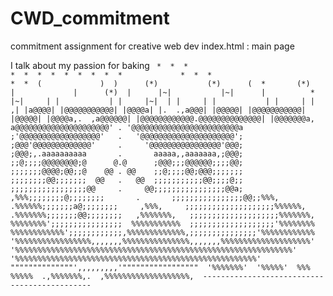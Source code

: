 # CWD_commitment
commitment assignment for creative web dev
index.html : main page

I talk about my passion for baking
	`
	                       * 
	                                  * 
	     *                                             * 
	                                          * 
	               * 
	                             * 
	                                                       * 
	    * 
	                                             * 
	        * 
	                      *             * 
	                                                * 
	 *                                                               * 
	          * 
	                          (             ) 
	                  )      (*)           (*)      ( 
	         *       (*)      |             |      (*) 
	                  |      |~|           |~|      |          * 
	                 |~|     | |           | |     |~| 
	                 | |     | |           | |     | | 
	                ,| |a@@@@| |@@@@@@@@@@@| |@@@@a| |. 
	           .,a@@@| |@@@@@| |@@@@@@@@@@@| |@@@@@| |@@@@a,. 
	         ,a@@@@@@| |@@@@@@@@@@@@.@@@@@@@@@@@@@@| |@@@@@@@a, 
	        a@@@@@@@@@@@@@@@@@@@@@' . '@@@@@@@@@@@@@@@@@@@@@@@@a 
	        ;'@@@@@@@@@@@@@@@@@@'   .   '@@@@@@@@@@@@@@@@@@@@@'; 
	        ;@@@'@@@@@@@@@@@@@'     .     '@@@@@@@@@@@@@@@@'@@@; 
	        ;@@@;,.aaaaaaaaaa       .       aaaaa,,aaaaaaa,;@@@; 
	        ;;@;;;;@@@@@@@@;@      @.@      ;@@@;;;@@@@@@;;;;@@; 
	        ;;;;;;;@@@@;@@;;@    @@ . @@    ;;@;;;;@@;@@@;;;;;;; 
	        ;;;;;;;;@@;;;;;;;  @@   .   @@  ;;;;;;;;;;;@@;;;;@;; 
	        ;;;;;;;;;;;;;;;;;@@     .     @@;;;;;;;;;;;;;;;;@@a; 
	    ,%%%;;;;;;;;@;;;;;;;;       .       ;;;;;;;;;;;;;;;;@@;;%%%, 
	 .%%%%%%;;;;;;;a@;;;;;;;;     ,%%%,     ;;;;;;;;;;;;;;;;;;;;%%%%%%, 
	.%%%%%%%;;;;;;;@@;;;;;;;;   ,%%%%%%%,   ;;;;;;;;;;;;;;;;;;;;%%%%%%%, 
	%%%%%%%%';;;;;;;;;;;;;;;;  %%%%%%%%%%%  ;;;;;;;;;;;;;;;;;;;'%%%%%%%% 
	%%%%%%%%%%%%';;;;;;;;;;;;,%%%%%%%%%%%%%,;;;;;;;;;;;;;;;'%%%%%%%%%%%% 
	'%%%%%%%%%%%%%%%%%,,,,,,,%%%%%%%%%%%%%%%,,,,,,,%%%%%%%%%%%%%%%%%%%%' 
	  '%%%%%%%%%%%%%%%%%%%%%%%%%%%%%%%%%%%%%%%%%%%%%%%%%%%%%%%%%%%%%%' 
	      '%%%%%%%%%%%%%%%%%%%%%%%%%%%%%%%%%%%%%%%%%%%%%%%%%%%%%%' 
	             """"""""""""""',,,,,,,,,'""""""""""""""""" 
	                            '%%%%%%%' 
	                             '%%%%%' 
	                               %%% 
	                              %%%%% 
	                           .,%%%%%%%,. 
	                      ,%%%%%%%%%%%%%%%%%%%, 
	          ---------------------------------------------`